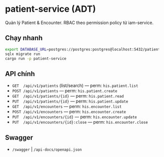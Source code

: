 # patient-service (ADT)

Quản lý Patient & Encounter. RBAC theo permission policy từ iam-service.

## Chạy nhanh

```bash
export DATABASE_URL=postgres://postgres:postgres@localhost:5432/patient
sqlx migrate run
cargo run -p patient-service
```

## API chính

* `GET  /api/v1/patients` (list/search) — perm: `his.patient.list`
* `POST /api/v1/patients` — perm: `his.patient.create`
* `GET  /api/v1/patients/{id}` — perm: `his.patient.read`
* `PUT  /api/v1/patients/{id}` — perm: `his.patient.update`
* `GET  /api/v1/encounters` — perm: `his.encounter.list`
* `POST /api/v1/encounters` — perm: `his.encounter.create`
* `PUT  /api/v1/encounters/{id}` — perm: `his.encounter.update`
* `PUT  /api/v1/encounters/{id}:close` — perm: `his.encounter.close`

## Swagger

* `/swagger` | `/api-docs/openapi.json`
